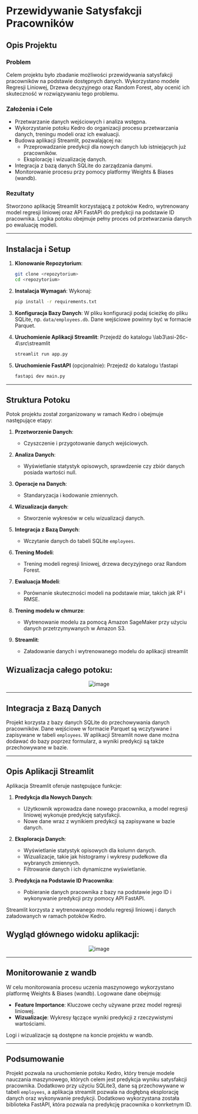 # Przewidywanie Satysfakcji Pracowników

## Opis Projektu

### Problem
Celem projektu było zbadanie możliwości przewidywania satysfakcji pracowników na podstawie dostępnych danych. Wykorzystano modele Regresji Liniowej, Drzewa decyzyjnego oraz Random Forest, aby ocenić ich skuteczność w rozwiązywaniu tego problemu.

### Założenia i Cele
- Przetwarzanie danych wejściowych i analiza wstępna.
- Wykorzystanie potoku Kedro do organizacji procesu przetwarzania danych, treningu modeli oraz ich ewaluacji.
- Budowa aplikacji Streamlit, pozwalającej na:
  - Przeprowadzanie predykcji dla nowych danych lub istniejących już pracowników.
  - Eksplorację i wizualizację danych.
- Integracja z bazą danych SQLite do zarządzania danymi.
- Monitorowanie procesu przy pomocy platformy Weights & Biases (wandb).

### Rezultaty
Stworzono aplikację Streamlit korzystającą z potoków Kedro, wytrenowany model regresji liniowej oraz API FastAPI do predykcji na podstawie ID pracownika. Logika potoku obejmuje pełny proces od przetwarzania danych po ewaluację modeli.

---

## Instalacja i Setup

1. **Klonowanie Repozytorium**:
   ```bash
   git clone <repozytorium>
   cd <repozytorium>
   ```

2. **Instalacja Wymagań**:
   Wykonaj:
   ```bash
   pip install -r requirements.txt
   ```

3. **Konfiguracja Bazy Danych**:
   W pliku konfiguracji podaj ścieżkę do pliku SQLite, np. `data/employees.db`. Dane wejściowe powinny być w formacie Parquet.

4. **Uruchomienie Aplikacji Streamlit**:
   Przejedź do katalogu \lab3\asi-26c-4\src\streamlit
   ```bash
   streamlit run app.py
   ```

5. **Uruchomienie FastAPI** (opcjonalnie):
   Przejedź do katalogu \fastapi
   ```bash
   fastapi dev main.py
   ```

---

## Struktura Potoku
Potok projektu został zorganizowany w ramach Kedro i obejmuje następujące etapy:

1. **Przetworzenie Danych**:
   - Czyszczenie i przygotowanie danych wejściowych.

2. **Analiza Danych**:
   - Wyświetlanie statystyk opisowych, sprawdzenie czy zbiór danych posiada wartości null.

3. **Operacje na Danych**:
   - Standaryzacja i kodowanie zmiennych.

4. **Wizualizacja danych**:
   - Stworzenie wykresów w celu wizualizacji danych.

5. **Integracja z Bazą Danych**:
   - Wczytanie danych do tabeli SQLite `employees`.

6. **Trening Modeli**:
   - Trening modeli regresji liniowej, drzewa decyzyjnego oraz Random Forest.

7. **Ewaluacja Modeli**:
   - Porównanie skuteczności modeli na podstawie miar, takich jak R² i RMSE.

8. **Trening modelu w chmurze**:
   - Wytrenowanie modelu za pomocą Amazon SageMaker przy użyciu danych przetrzymywanych w Amazon S3.

9. **Streamlit**:
   - Załadowanie danych i wytrenowanego modelu do aplikacji streamlit

## Wizualizacja całego potoku:

<div align="center">
  <img src="![kedro-pipeline (1)](https://github.com/user-attachments/assets/49144b53-dbf8-48bb-b671-185602325102)" alt="image" />
</div>

---

## Integracja z Bazą Danych

Projekt korzysta z bazy danych SQLite do przechowywania danych pracowników. Dane wejściowe w formacie Parquet są wczytywane i zapisywane w tabeli `employees`. W aplikacji Streamlit nowe dane można dodawać do bazy poprzez formularz, a wyniki predykcji są także przechowywane w bazie.

---

## Opis Aplikacji Streamlit
Aplikacja Streamlit oferuje następujące funkcje:

1. **Predykcja dla Nowych Danych**:
   - Użytkownik wprowadza dane nowego pracownika, a model regresji liniowej wykonuje predykcję satysfakcji.
   - Nowe dane wraz z wynikiem predykcji są zapisywane w bazie danych.

2. **Eksploracja Danych**:
   - Wyświetlanie statystyk opisowych dla kolumn danych.
   - Wizualizacje, takie jak histogramy i wykresy pudełkowe dla wybranych zmiennych.
   - Filtrowanie danych i ich dynamiczne wyświetlanie.

3. **Predykcja na Podstawie ID Pracownika**:
   - Pobieranie danych pracownika z bazy na podstawie jego ID i wykonywanie predykcji przy pomocy API FastAPI.

Streamlit korzysta z wytrenowanego modelu regresji liniowej i danych załadowanych w ramach potoków Kedro.

## Wygląd głównego widoku aplikacji: 

<div align="center">
  <img src="https://github.com/user-attachments/assets/27bdc7f7-1ed2-4f53-9441-b4620e78274a" alt="image" />
</div>

---

## Monitorowanie z wandb
W celu monitorowania procesu uczenia maszynowego wykorzystano platformę Weights & Biases (wandb). Logowane dane obejmują:

- **Feature Importance**: Kluczowe cechy używane przez model regresji liniowej.
- **Wizualizacje**: Wykresy łączące wyniki predykcji z rzeczywistymi wartościami.

Logi i wizualizacje są dostępne na koncie projektu w wandb.

---

## Podsumowanie
Projekt pozwala na uruchomienie potoku Kedro, który trenuje modele nauczania maszynowego, których celem jest predykcja wyniku satysfakcji pracownika. Dodatkowo przy użyciu SQLite3,
dane są przechowywane w tabeli `employees`, a aplikacja streamlit pozwala na dogłębną eksplorację danych oraz wykonywanie predykcji. Dodatkowo wykorzystana została biblioteka FastAPI, która pozwala na predykcję
pracownika o konrketnym ID.

